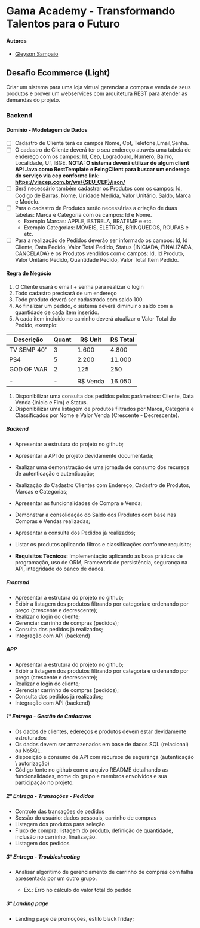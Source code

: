 # Gama Academy - Transformando Talentos para o Futuro

#### Autores
- [Gleyson Sampaio](https://github.com/gleyson-gama)

## Desafio Ecommerce (Light)
Criar um sistema para uma loja virtual gerenciar a compra e venda de seus produtos e prover um webservices com arquitetura REST para atender as demandas do projeto.
### Backend

#### Domínio - Modelagem de Dados

- [ ] Cadastro de Cliente terá os campos Nome, Cpf, Telefone,Email,Senha.
- [ ] O cadastro de Cliente deverá ter o seu endereço através uma tabela de endereço com os campos: Id, Cep, Logradouro, Numero, Bairro, Localidade, Uf, IBGE.
**NOTA: O sistema deverá utilizar de algum client API Java como RestTemplate e FeingClient para buscar um endereço do serviço via cep conforme link: https://viacep.com.br/ws/{SEU_CEP}/json/** 
- [ ] Será necessário também cadastrar os Produtos com os campos: Id, Codigo de Barras, Nome, Unidade Medida, Valor Unitário, Saldo, Marca e Modelo.
- [ ] Para o cadastro de Produtos serão necessárias a criação de duas tabelas: Marca e Categoria com os campos: Id e Nome.
	* Exemplo Marcas: APPLE, ESTRELA, BRATEMP e etc.
	* Exemplo Categorias: MOVEIS, ELETROS, BRINQUEDOS, ROUPAS e etc.
- [ ] Para a realização de Pedidos deverão ser informado os campos: Id, Id Cliente, Data Pedido, Valor Total Pedido, Status {INICIADA, FINALIZADA, CANCELADA} e os Produtos vendidos com o campos: Id, Id Produto, Valor Unitário Pedido, Quantidade Pedido, Valor Total Item Pedido.

#### Regra de Negócio

1. O Cliente usará o email + senha para realizar o login
1. Todo cadastro precisará de um endereço
1. Todo produto deverá ser cadastrado com saldo 100.
1. Ao finalizar um pedido, o sistema deverá diminuir o saldo com a quantidade de cada item inserido.
1. A cada item incluído no carrinho deverá atualizar o Valor Total do Pedido, exemplo:

| Descrição   | Quant | R$ Unit | R$ Total |
| ------------|-------|---------|----------|
| TV SEMP 40" | 3     | 1.600   |  4.800   |
| PS4         | 5     | 2.200   | 11.000   |
| GOD OF WAR  | 2     |   125   |    250   |
|             |       |         |          |
|       -     |	-     | R$ Venda | 16.050  |

1. Disponibilizar uma consulta dos pedidos pelos parâmetros: Cliente, Data Venda {Inicio e Fim} e Status. 
2. Disponibilizar uma listagem de produtos filtrados por Marca, Categoria e Classificados por Nome e Valor Venda {Crescente - Decrescente}. 

##### Backend

- Apresentar a estrutura do projeto no github;
- Apresentar a API do projeto devidamente documentada;
- Realizar uma demonstração de uma jornada de consumo dos recursos de autenticação e autenticação;
- Realização do Cadastro Clientes com Endereço, Cadastro de Produtos, Marcas e Categorias;
- Apresentar as funcionalidades de Compra e Venda;
- Demonstrar a consolidação do Saldo dos Produtos com base nas Compras e Vendas realizadas;
- Apresentar a consulta dos Pedidos já realizados;
- Listar os produtos aplicando filtros e classificações conforme requisito;

- **Requisitos Técnicos:** Implementação aplicando as boas práticas de programação, uso de ORM, Framework de persistência, segurança na API, integridade do banco de dados. 

##### Frontend

- Apresentar a estrutura do projeto no github;
- Exibir a listagem dos produtos filtrando por categoria e ordenando por preço (crescente e decrescente);
- Realizar o login do cliente;
- Gerenciar carrinho de compras (pedidos);
- Consulta dos pedidos já realizados;
- Integração com API (backend)

##### APP
- Apresentar a estrutura do projeto no github;
- Exibir a listagem dos produtos filtrando por categoria e ordenando por preço (crescente e decrescente);
- Realizar o login do cliente;
- Gerenciar carrinho de compras (pedidos);
- Consulta dos pedidos já realizados;
- Integração com API (backend)


##### 1° Entrega - Gestão de Cadastros

- Os dados de clientes, edereços e produtos devem estar devidamente estruturados
- Os dados devem ser armazenados em base de dados SQL (relacional) ou NoSQL.
- disposição e consumo de API com recursos de segurança (autenticação \ autorização)
- Código fonte no github com o arquivo README detalhando as funcionalidades, nome do grupo e membros envolvidos e sua participação no projeto.

##### 2° Entrega - Transações - Pedidos

- Controle das transações de pedidos
- Sessão do usuário: dados pessoais, carrinho de compras
- Listagem dos produtos para seleção
- Fluxo de compra: listagem do produto, definição de quantidade, inclusão no carrinho, finalização.
- Listagem dos pedidos

##### 3° Entrega - Troubleshooting

 - Analisar algoritimo de gerenciamento de carrinho de compras com falha apresentada por um outro grupo.
   
   * Ex.: Erro no cálculo do valor total do pedido

##### 3° Landing page

- Landing page de promoções, estilo black friday;
